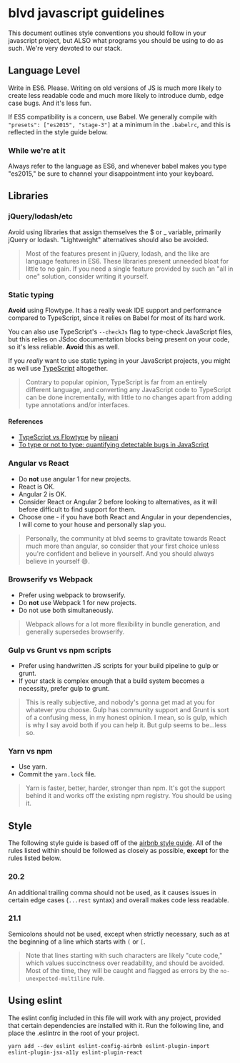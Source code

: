 # blvd javascript guidelines

This document outlines style conventions you should follow in your javascript
project, but ALSO what programs you should be using to do as such. We're very
devoted to our stack.

## Language Level

Write in ES6. Please. Writing on old versions of JS is much more likely to
create less readable code and much more likely to introduce dumb, edge case
bugs. And it's less fun.

If ES5 compatibility is a concern, use Babel. We generally compile with
`"presets": ["es2015", "stage-3"]` at a minimum in the `.babelrc`, and this is
reflected in the style guide below.

### While we're at it

Always refer to the language as ES6, and whenever babel makes you type "es2015,"
be sure to channel your disappointment into your keyboard.

## Libraries

### jQuery/lodash/etc

Avoid using libraries that assign themselves the $ or _ variable, primarily
jQuery or lodash. "Lightweight" alternatives should also be avoided.

> Most of the features present in jQuery, lodash, and the like are language
features in ES6. These libraries present unneeded bloat for little to no gain.
If you need a single feature provided by such an "all in one" solution, consider
writing it yourself.

### Static typing

**Avoid** using Flowtype. It has a really weak IDE support and performance
compared to TypeScript, since it relies on Babel for most of its hard work.

You can also use TypeScript's `--checkJs` flag to type-check JavaScript files,
but this relies on JSdoc documentation blocks being present on your code, so
it's less reliable. **Avoid** this as well.

If you *really* want to use static typing in your JavaScript projects, you might
as well use [TypeScript](../typescript) altogether.

> Contrary to popular opinion, TypeScript is far from an entirely different
language, and converting any JavaScript code to TypeScript can be done
incrementally, with little to no changes apart from adding type annotations
and/or interfaces.

#### References

- [TypeScript vs Flowtype](https://github.com/niieani/typescript-vs-flowtype)
by [niieani](https://github.com/niieani)
- [To type or not to type: quantifying detectable bugs in JavaScript](https://blog.acolyer.org/2017/09/19/to-type-or-not-to-type-quantifying-detectable-bugs-in-javascript/)

### Angular vs React

- Do **not** use angular 1 for new projects.
- React is OK.
- Angular 2 is OK.
- Consider React or Angular 2 before looking to alternatives, as it will before
  difficult to find support for them.
- Choose one - if you have both React and Angular in your dependencies, I will
  come to your house and personally slap you.

> Personally, the community at blvd seems to gravitate towards React much more
than angular, so consider that your first choice unless you're confident and
believe in yourself. And you should always believe in yourself :smile:.

### Browserify vs Webpack

- Prefer using webpack to browserify.
- Do **not** use Webpack 1 for new projects.
- Do not use both simultaneously.

> Webpack allows for a lot more flexibility in bundle generation, and generally
supersedes browserify.

### Gulp vs Grunt vs npm scripts

- Prefer using handwritten JS scripts for your build pipeline to gulp or grunt.
- If your stack is complex enough that a build system becomes a necessity,
  prefer gulp to grunt.

> This is really subjective, and nobody's gonna get mad at you for whatever you
choose. Gulp has community support and Grunt is sort of a confusing mess, in my
honest opinion. I mean, so is gulp, which is why I say avoid both if you can
help it. But gulp seems to be...less so.

### Yarn vs npm

- Use yarn.
- Commit the `yarn.lock` file.

> Yarn is faster, better, harder, stronger than npm. It's got the support behind
it and works off the existing npm registry. You should be using it.

## Style

The following style guide is based off of the [airbnb style guide](https://github.com/airbnb/javascript).
All of the rules listed within should be followed as closely as possible,
**except** for the rules listed below.

### 20.2

An additional trailing comma should not be used, as it causes issues in certain
edge cases (`...rest` syntax) and overall makes code less readable.

### 21.1

Semicolons should not be used, except when strictly necessary, such as at the
beginning of a line which starts with `(` or `[`.

> Note that lines starting with such characters are likely "cute code," which
values succinctness over readability, and should be avoided. Most of the time,
they will be caught and flagged as errors by the `no-unexpected-multiline` rule.

## Using eslint

The eslint config included in this file will work with any project, provided
that certain dependencies are installed with it. Run the following line, and
place the .eslintrc in the root of your project.

```
yarn add --dev eslint eslint-config-airbnb eslint-plugin-import eslint-plugin-jsx-a11y eslint-plugin-react
```
